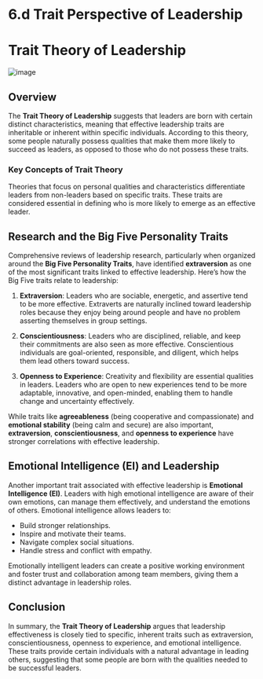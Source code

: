 # 6.d Trait Perspective of Leadership

# Trait Theory of Leadership

![image](https://github.com/user-attachments/assets/0c29c393-1681-4030-9c6f-008b324745e5)

## Overview

The **Trait Theory of Leadership** suggests that leaders are born with certain distinct characteristics, meaning that effective leadership traits are inheritable or inherent within specific individuals. According to this theory, some people naturally possess qualities that make them more likely to succeed as leaders, as opposed to those who do not possess these traits.

### Key Concepts of Trait Theory

Theories that focus on personal qualities and characteristics differentiate leaders from non-leaders based on specific traits. These traits are considered essential in defining who is more likely to emerge as an effective leader.

## Research and the Big Five Personality Traits

Comprehensive reviews of leadership research, particularly when organized around the **Big Five Personality Traits**, have identified **extraversion** as one of the most significant traits linked to effective leadership. Here’s how the Big Five traits relate to leadership:

1. **Extraversion**: Leaders who are sociable, energetic, and assertive tend to be more effective. Extraverts are naturally inclined toward leadership roles because they enjoy being around people and have no problem asserting themselves in group settings.
   
2. **Conscientiousness**: Leaders who are disciplined, reliable, and keep their commitments are also seen as more effective. Conscientious individuals are goal-oriented, responsible, and diligent, which helps them lead others toward success.

3. **Openness to Experience**: Creativity and flexibility are essential qualities in leaders. Leaders who are open to new experiences tend to be more adaptable, innovative, and open-minded, enabling them to handle change and uncertainty effectively.

While traits like **agreeableness** (being cooperative and compassionate) and **emotional stability** (being calm and secure) are also important, **extraversion**, **conscientiousness**, and **openness to experience** have stronger correlations with effective leadership.

## Emotional Intelligence (EI) and Leadership

Another important trait associated with effective leadership is **Emotional Intelligence (EI)**. Leaders with high emotional intelligence are aware of their own emotions, can manage them effectively, and understand the emotions of others. Emotional intelligence allows leaders to:
- Build stronger relationships.
- Inspire and motivate their teams.
- Navigate complex social situations.
- Handle stress and conflict with empathy.

Emotionally intelligent leaders can create a positive working environment and foster trust and collaboration among team members, giving them a distinct advantage in leadership roles.

## Conclusion

In summary, the **Trait Theory of Leadership** argues that leadership effectiveness is closely tied to specific, inherent traits such as extraversion, conscientiousness, openness to experience, and emotional intelligence. These traits provide certain individuals with a natural advantage in leading others, suggesting that some people are born with the qualities needed to be successful leaders.


